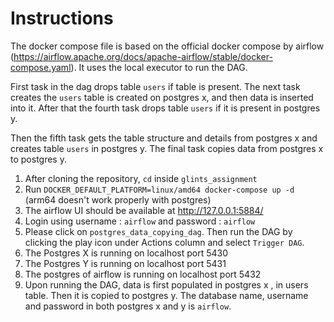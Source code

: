 # Instructions

The docker compose file is based on the official docker compose by airflow (https://airflow.apache.org/docs/apache-airflow/stable/docker-compose.yaml). It uses the local executor to run the DAG. 

First task in the dag drops table `users` if table is present. The next task creates the `users` table is created on postgres x, and then data is inserted into it. After that the fourth task drops table `users` if it is present in postgres y.

Then the fifth task gets the table structure and details from postgres x and creates table `users` in postgres y. The final task copies data from postgres x to postgres y.

1. After cloning the repository, `cd` inside `glints_assignment`
2. Run `DOCKER_DEFAULT_PLATFORM=linux/amd64 docker-compose up -d` (arm64 doesn't work properly with postgres)
3. The airflow UI should be available at http://127.0.0.1:5884/
4. Login using username : `airflow` and password : `airflow`
5. Please click on `postgres_data_copying_dag`. Then run the DAG by clicking the play icon under Actions column and select `Trigger DAG`.
6. The Postgres X is running on localhost port 5430
7. The Postgres Y is running on localhost port 5431
8. The postgres of airflow is running on localhost port 5432
9. Upon running the DAG, data is first populated in postgres x , in users table. Then it is copied to postgres y. The database name, username and password in both postgres x and y is `airflow`.